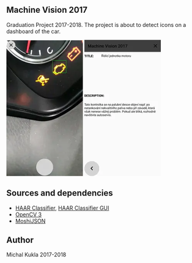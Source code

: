 ## Machine Vision 2017

Graduation Project 2017-2018.
The project is about to detect icons on a dashboard of the car.

![Detecting icons](./dpmp.webp)
![Description](./dpmp_description.webp)

## Sources and dependencies

- [HAAR Classifier](https://docs.opencv.org/3.4/db/d28/tutorial_cascade_classifier.html), [HAAR Classifier GUI](https://amin-ahmadi.com/cascade-trainer-gui/)
- [OpenCV 3](https://opencv.org/)
- [MoshiJSON](https://github.com/square/moshi)

## Author
Michal Kukla 2017-2018
